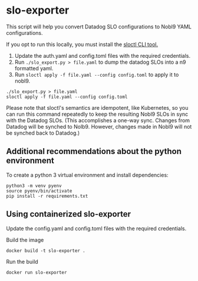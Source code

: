 # slo-exporter

This script will help you convert Datadog SLO configurations to Nobl9
YAML configurations.

If you opt to run this locally, you must install the [sloctl CLI tool.](https://docs.nobl9.com/sloctl-user-guide)

1. Update the auth.yaml and config.toml files with the required credentials.
2. Run `./slo_export.py > file.yaml` to dump the datadog SLOs into a n9 formatted yaml.
3. Run `sloctl apply -f file.yaml --config config.toml` to apply it to nobl9.

```shell script
./slo_export.py > file.yaml
sloctl apply -f file.yaml --config config.toml
```

Please note that sloctl's semantics are idempotent, like Kubernetes, so you can
run this command repeatedly to keep the resulting Nobl9 SLOs in sync with the
Datadog SLOs. (This accomplishes a one-way sync. Changes from Datadog will be
synched to Nolb9. However, changes made in Nobl9 will not be synched back to
Datadog.)

## Additional recommendations about the python environment

To create a python 3 virtual environment and install dependencies:

```shell script
python3 -m venv pyenv
source pyenv/bin/activate
pip install -r requirements.txt
```

## Using containerized slo-exporter
Update the config.yaml and config.toml files with the required credentials.

Build the image

```shell script
docker build -t slo-exporter .
```

Run the build

```shell script
docker run slo-exporter
```
